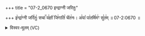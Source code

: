 +++
title = "07-2_0670 इन्द्राग्नी जरितुः"

+++
इ꣡न्द्रा꣢ग्नी जरि꣣तुः꣡ सचा꣢꣯ य꣣ज्ञो꣡ जि꣢गाति꣣ चे꣡त꣢नः। अ꣣या꣡ पा꣢तमि꣣म꣢ꣳ सु꣣त꣢म् ॥ 07-2:0670 ॥

<details><summary>विस्वर-मूलम् (VC)</summary>

इन्द्राग्नी जरितुः सचा यज्ञो जिगाति चेतनः । अया पातमिमꣳ सुतम् ॥६७०॥
</details>
